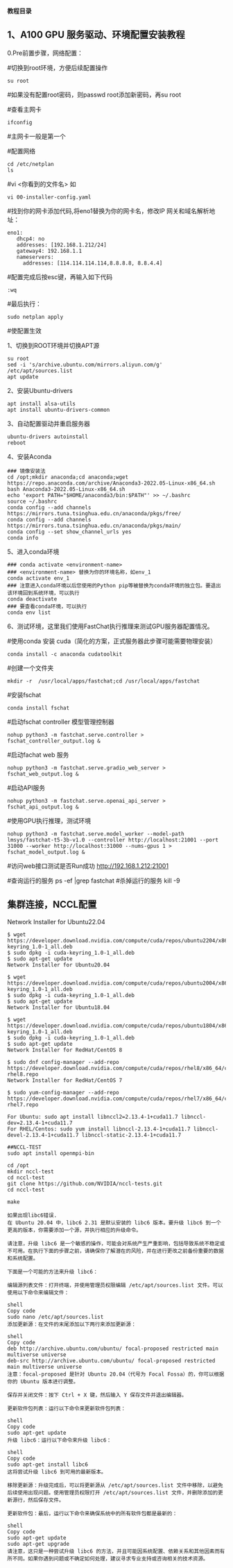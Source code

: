****教程目录****


## 1、A100 GPU 服务驱动、环境配置安装教程

0.Pre前置步骤，网络配置：

#切换到root环境，方便后续配置操作
````
su root
````
#如果没有配置root密码，则passwd root添加新密码，再su root

#查看主网卡
````
ifconfig
````
#主网卡一般是第一个

#配置网络
````
cd /etc/netplan
ls 
````

#vi <你看到的文件名>
如
````
vi 00-installer-config.yaml
````

#找到你的网卡添加代码,将eno1替换为你的网卡名，修改IP 网关和域名解析地址：

````
eno1:
   dhcp4: no
   addresses: [192.168.1.212/24]
   gateway4: 192.168.1.1
   nameservers:
     addresses: [114.114.114.114,8.8.8.8, 8.8.4.4]
````

#配置完成后按esc键，再输入如下代码

````
:wq
````

#最后执行：
````
sudo netplan apply
````
#使配置生效

1、切换到ROOT环境并切换APT源
````
su root
sed -i 's/archive.ubuntu.com/mirrors.aliyun.com/g' /etc/apt/sources.list
apt update
````

2、安装Ubuntu-drivers
````
apt install alsa-utils
apt install ubuntu-drivers-common
````

3、自动配置驱动并重启服务器
````
ubuntu-drivers autoinstall
reboot
````
4、安装Aconda

````
### 镜像安装法
cd /opt;mkdir anaconda;cd anaconda;wget https://repo.anaconda.com/archive/Anaconda3-2022.05-Linux-x86_64.sh
bash Anaconda3-2022.05-Linux-x86_64.sh
echo 'export PATH="$HOME/anaconda3/bin:$PATH"' >> ~/.bashrc
source ~/.bashrc
conda config --add channels https://mirrors.tuna.tsinghua.edu.cn/anaconda/pkgs/free/
conda config --add channels https://mirrors.tuna.tsinghua.edu.cn/anaconda/pkgs/main/
conda config --set show_channel_urls yes
conda info
````
5、进入conda环境
````
### conda activate <environment-name>
### <environment-name> 替换为你的环境名称，如env_1
conda activate env_1
### 注意进入conda环境以后您使用的Python pip等被替换为conda环境的独立包。要退出该环境回到系统环境，可以执行
conda deactivate
### 要查看conda环境，可以执行
conda env list
````

6、测试环境，这里我们使用FastChat执行推理来测试GPU服务器配置情况。

#使用conda 安装 cuda（简化的方案，正式服务器此步骤可能需要物理安装）
````
conda install -c anaconda cudatoolkit
````

#创建一个文件夹

````
mkdir -r  /usr/local/apps/fastchat;cd /usr/local/apps/fastchat
````

#安装fschat

````
conda install fschat
````

#启动fschat controller 模型管理控制器

````
nohup python3 -m fastchat.serve.controller > fschat_controller_output.log &
````

#启动fachat web 服务
````
nohup python3 -m fastchat.serve.gradio_web_server > fschat_web_output.log &
````

#启动API服务
````
nohup python3 -m fastchat.serve.openai_api_server > fschat_api_output.log &
````

#使用GPU执行推理，测试环境
````
nohup python3 -m fastchat.serve.model_worker --model-path lmsys/fastchat-t5-3b-v1.0 --controller http://localhost:21001 --port 31000 --worker http://localhost:31000 --nums-gpus 1 > fschat_model_output.log &
````
#访问web接口测试是否Run成功
http://192.168.1.212:21001

#查询运行的服务
ps -ef |grep fastchat
#杀掉运行的服务
kill -9 <PID>

## 集群连接，NCCL配置
Network Installer for Ubuntu22.04
````
$ wget https://developer.download.nvidia.com/compute/cuda/repos/ubuntu2204/x86_64/cuda-keyring_1.0-1_all.deb
$ sudo dpkg -i cuda-keyring_1.0-1_all.deb
$ sudo apt-get update
Network Installer for Ubuntu20.04

$ wget https://developer.download.nvidia.com/compute/cuda/repos/ubuntu2004/x86_64/cuda-keyring_1.0-1_all.deb
$ sudo dpkg -i cuda-keyring_1.0-1_all.deb
$ sudo apt-get update
Network Installer for Ubuntu18.04

$ wget https://developer.download.nvidia.com/compute/cuda/repos/ubuntu1804/x86_64/cuda-keyring_1.0-1_all.deb
$ sudo dpkg -i cuda-keyring_1.0-1_all.deb
$ sudo apt-get update
Network Installer for RedHat/CentOS 8

$ sudo dnf config-manager --add-repo https://developer.download.nvidia.com/compute/cuda/repos/rhel8/x86_64/cuda-rhel8.repo
Network Installer for RedHat/CentOS 7

$ sudo yum-config-manager --add-repo https://developer.download.nvidia.com/compute/cuda/repos/rhel7/x86_64/cuda-rhel7.repo

For Ubuntu: sudo apt install libnccl2=2.13.4-1+cuda11.7 libnccl-dev=2.13.4-1+cuda11.7
For RHEL/Centos: sudo yum install libnccl-2.13.4-1+cuda11.7 libnccl-devel-2.13.4-1+cuda11.7 libnccl-static-2.13.4-1+cuda11.7

##NCCL-TEST
sudo apt install openmpi-bin

cd /opt
mkdir nccl-test
cd nccl-test
git clone https://github.com/NVIDIA/nccl-tests.git
cd nccl-test

make
````

````
如果出现libc6错误.
在 Ubuntu 20.04 中，libc6 2.31 是默认安装的 libc6 版本。要升级 libc6 到一个更高的版本，你需要添加一个源，并执行相应的升级命令。

请注意，升级 libc6 是一个敏感的操作，可能会对系统产生严重影响，包括导致系统不稳定或不可用。在执行下面的步骤之前，请确保你了解潜在的风险，并在进行更改之前备份重要的数据和系统配置。

下面是一个可能的方法来升级 libc6：

编辑源列表文件：打开终端，并使用管理员权限编辑 /etc/apt/sources.list 文件。可以使用以下命令来编辑文件：

shell
Copy code
sudo nano /etc/apt/sources.list
添加更新源：在文件的末尾添加以下两行来添加更新源：

shell
Copy code
deb http://archive.ubuntu.com/ubuntu/ focal-proposed restricted main multiverse universe
deb-src http://archive.ubuntu.com/ubuntu/ focal-proposed restricted main multiverse universe
注意：focal-proposed 是针对 Ubuntu 20.04（代号为 Focal Fossa）的，你可以根据你的 Ubuntu 版本进行调整。

保存并关闭文件：按下 Ctrl + X 键，然后输入 Y 保存文件并退出编辑器。

更新软件包列表：运行以下命令来更新软件包列表：

shell
Copy code
sudo apt-get update
升级 libc6：运行以下命令来升级 libc6：

shell
Copy code
sudo apt-get install libc6
这将尝试升级 libc6 到可用的最新版本。

移除更新源：升级完成后，可以将更新源从 /etc/apt/sources.list 文件中移除，以避免后续使用出现问题。使用管理员权限打开 /etc/apt/sources.list 文件，并删除添加的更新源行，然后保存文件。

更新软件包：最后，运行以下命令来确保系统中的所有软件包都是最新的：

shell
Copy code
sudo apt-get update
sudo apt-get upgrade
请注意，这只是一种尝试升级 libc6 的方法，并且可能因系统配置、依赖关系和其他因素而有所不同。如果你遇到问题或不确定如何处理，建议寻求专业支持或咨询相关的技术资源。
````






